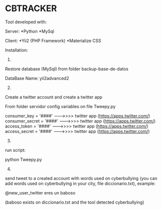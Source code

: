 CBTRACKER
===============================

Tool developed with:

Server:
*Python
*MySql

Client:
*Yii2 (PHP Framework)
*Materialize CSS


Installation:

1)
Restore database (MySql) from folder backup-base-de-datos

DataBase Name: yii2advanced2

2)
Create a twitter account and create a twitter app

From folder servidor config variables on file Tweepy.py

consumer_key = '####'  --->>>> twitter app (https://apps.twitter.com/)
consumer_secret = '####'  --->>>> twitter app (https://apps.twitter.com/)
access_token = '####'  --->>>> twitter app (https://apps.twitter.com/)
access_secret = '####'  --->>>> twitter app (https://apps.twitter.com/)

3)
run script:

python Tweepy.py

4)
send tweet to a created account with words used on cyberbullying (you can add words used on cyberbullying in your city, file diccionario.txt), example:

@new_user_twitter eres un baboso

(baboso exists on diccionario.txt and the tool detected cyberbullying)






